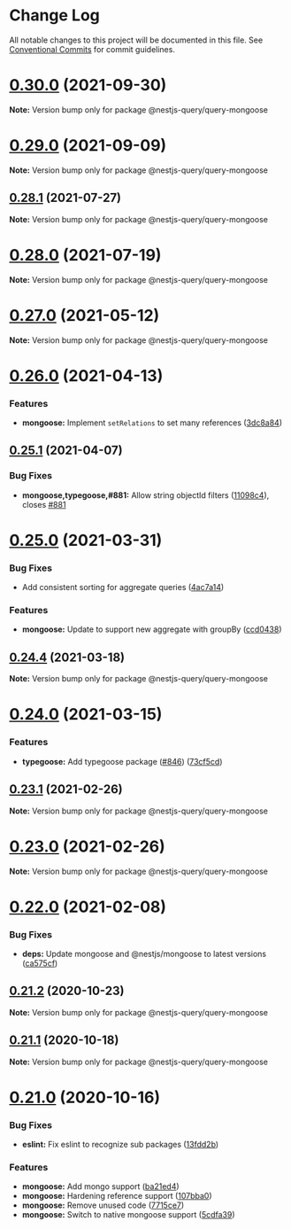 # Change Log

All notable changes to this project will be documented in this file.
See [Conventional Commits](https://conventionalcommits.org) for commit guidelines.

# [0.30.0](https://github.com/tripss/nestjs-query/compare/v0.29.0...v0.30.0) (2021-09-30)

**Note:** Version bump only for package @nestjs-query/query-mongoose





# [0.29.0](https://github.com/tripss/nestjs-query/compare/v0.28.1...v0.29.0) (2021-09-09)

**Note:** Version bump only for package @nestjs-query/query-mongoose





## [0.28.1](https://github.com/tripss/nestjs-query/compare/v0.28.0...v0.28.1) (2021-07-27)

**Note:** Version bump only for package @nestjs-query/query-mongoose





# [0.28.0](https://github.com/tripss/nestjs-query/compare/v0.27.0...v0.28.0) (2021-07-19)

**Note:** Version bump only for package @nestjs-query/query-mongoose





# [0.27.0](https://github.com/tripss/nestjs-query/compare/v0.26.0...v0.27.0) (2021-05-12)

**Note:** Version bump only for package @nestjs-query/query-mongoose





# [0.26.0](https://github.com/tripss/nestjs-query/compare/v0.25.1...v0.26.0) (2021-04-13)


### Features

* **mongoose:** Implement `setRelations` to set many references ([3dc8a84](https://github.com/tripss/nestjs-query/commit/3dc8a84ffdaf0e092871c280ac5264c4ab38104a))





## [0.25.1](https://github.com/tripss/nestjs-query/compare/v0.25.0...v0.25.1) (2021-04-07)


### Bug Fixes

* **mongoose,typegoose,#881:** Allow string objectId filters ([11098c4](https://github.com/tripss/nestjs-query/commit/11098c441de41462fe6c45742bc317f52ea09711)), closes [#881](https://github.com/tripss/nestjs-query/issues/881)





# [0.25.0](https://github.com/tripss/nestjs-query/compare/v0.24.5...v0.25.0) (2021-03-31)


### Bug Fixes

* Add consistent sorting for aggregate queries ([4ac7a14](https://github.com/tripss/nestjs-query/commit/4ac7a1485c7dcd83569951298606f487608806b1))


### Features

* **mongoose:** Update to support new aggregate with groupBy ([ccd0438](https://github.com/tripss/nestjs-query/commit/ccd04382de6ece10dd03db76052741ea1d7083a4))





## [0.24.4](https://github.com/tripss/nestjs-query/compare/v0.24.3...v0.24.4) (2021-03-18)

**Note:** Version bump only for package @nestjs-query/query-mongoose





# [0.24.0](https://github.com/tripss/nestjs-query/compare/v0.23.1...v0.24.0) (2021-03-15)


### Features

* **typegoose:** Add typegoose package ([#846](https://github.com/tripss/nestjs-query/issues/846)) ([73cf5cd](https://github.com/tripss/nestjs-query/commit/73cf5cdbf11496ad3a3ce3f6bb69975510de26e2))





## [0.23.1](https://github.com/tripss/nestjs-query/compare/v0.23.0...v0.23.1) (2021-02-26)

**Note:** Version bump only for package @nestjs-query/query-mongoose





# [0.23.0](https://github.com/tripss/nestjs-query/compare/v0.22.0...v0.23.0) (2021-02-26)

**Note:** Version bump only for package @nestjs-query/query-mongoose





# [0.22.0](https://github.com/tripss/nestjs-query/compare/v0.21.2...v0.22.0) (2021-02-08)


### Bug Fixes

* **deps:** Update mongoose and @nestjs/mongoose to latest versions ([ca575cf](https://github.com/tripss/nestjs-query/commit/ca575cfce5634233dfefa93c6c9347db91086b39))





## [0.21.2](https://github.com/tripss/nestjs-query/compare/v0.21.1...v0.21.2) (2020-10-23)

**Note:** Version bump only for package @nestjs-query/query-mongoose





## [0.21.1](https://github.com/tripss/nestjs-query/compare/v0.21.0...v0.21.1) (2020-10-18)

**Note:** Version bump only for package @nestjs-query/query-mongoose





# [0.21.0](https://github.com/tripss/nestjs-query/compare/v0.20.2...v0.21.0) (2020-10-16)


### Bug Fixes

* **eslint:** Fix eslint to recognize sub packages ([13fdd2b](https://github.com/tripss/nestjs-query/commit/13fdd2b31289dbc80316cbdb5aa32edbe596bad4))


### Features

* **mongoose:** Add mongo support ([ba21ed4](https://github.com/tripss/nestjs-query/commit/ba21ed4dee5202781a7a42ca0609b22a0c0afbdd))
* **mongoose:** Hardening reference support ([107bba0](https://github.com/tripss/nestjs-query/commit/107bba040a2b1d423deb4f1e428a43cecab48e79))
* **mongoose:** Remove unused code ([7715ce7](https://github.com/tripss/nestjs-query/commit/7715ce70982078db2bbc7fbfe0cdf89c4591d04a))
* **mongoose:** Switch to native mongoose support ([5cdfa39](https://github.com/tripss/nestjs-query/commit/5cdfa39b7d91cf0f8438ef3387a89aac850f4452))

